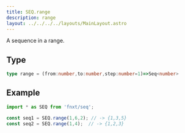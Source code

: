 ```yaml
---
title: SEQ.range
description: range
layout: ../../../../layouts/MainLayout.astro
---
```

A sequence in a range.

## Type
```ts
type range = (from:number,to:number,step:number=1)=>Seq<number>
```

## Example
```ts
import * as SEQ from 'fnxt/seq';

const seq1 = SEQ.range(1,6,2); // -> {1,3,5}
const seq2 = SEQ.range(1,4);  // -> {1,2,3}
```
